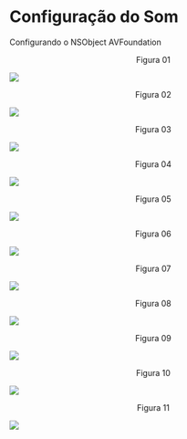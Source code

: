 # Configuração do Som
 
Configurando o NSObject AVFoundation

<div align="center">
Figura 01
</div>

![](Imagens/Swift-AVAudio-Img01.png)

<div align="center">
Figura 02
</div>

![](Imagens/Swift-AVAudio-Img02.png)

<div align="center">
Figura 03
</div>

![](Imagens/Swift-AVAudio-Img03.png)

<div align="center">
Figura 04
</div>

![](Imagens/Swift-AVAudio-Img04.png)

<div align="center">
Figura 05
</div>

![](Imagens/Swift-AVAudio-Img05.png)

<div align="center">
Figura 06
</div>

![](Imagens/Swift-AVAudio-Img06.png)

<div align="center">
Figura 07
</div>

![](Imagens/Swift-AVAudio-Img07.png)

<div align="center">
Figura 08
</div>

![](Imagens/Swift-AVAudio-Img08.png)

<div align="center">
Figura 09
</div>

![](Imagens/Swift-AVAudio-Img09.png)

<div align="center">
Figura 10
</div>

![](Imagens/Swift-AVAudio-Img10.png)

<div align="center">
Figura 11
</div>

![](Imagens/Swift-AVAudio-Img11.png)